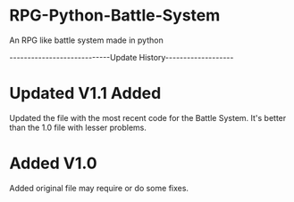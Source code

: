 # RPG-Python-Battle-System
An RPG like battle system made in python

----------------------------Update History-------------------

# Updated V1.1 Added

Updated the file with the most recent code for the Battle System.
It's better than the 1.0 file with lesser problems.

# Added V1.0
Added original file may require or do some fixes.
